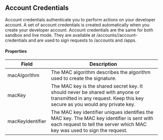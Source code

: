 ## Account Credentials

Account credentials authenticate you to perform actions on your developer account. A set of account credentials is created automatically when you create your developer account. Account credentials are the same for both sandbox and live mode. They are available at /accounts/<account-id>/account-credentials and are used to sign requests to /accounts and /apps.

#### Properties

<table>
    <thead>
        <tr>
            <th>Field</th>
            <th>Description</th>
        </tr>
    </thead>
    <tbody>
        <tr>
            <td>macAlgorithm</td>
            <td>The MAC algorithm describes the algorithm used to create the signature.</td>
        </tr>
        <tr>
            <td>macKey</td>
            <td>The MAC key is the shared secret key. It should never be shared with anyone or transmitted in any request. Keep this key secure as you would any private key.</td>
        </tr>
        <tr>
            <td>macKeyIdentifier</td>
            <td>The MAC key identifier uniques identifies the MAC key. The MAC key identifier is sent with each request to tell the server which MAC key was used to sign the request.</td>
        </td>
    </tbody>
</table>
